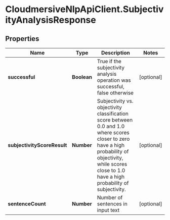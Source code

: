 # CloudmersiveNlpApiClient.SubjectivityAnalysisResponse

## Properties
Name | Type | Description | Notes
------------ | ------------- | ------------- | -------------
**successful** | **Boolean** | True if the subjectivity analysis operation was successful, false otherwise | [optional] 
**subjectivityScoreResult** | **Number** | Subjectivity vs. objectivity classification score between 0.0 and 1.0 where scores closer to zero have a high probability of objectivity, while scores close to 1.0 have a high probability of subjectivity. | [optional] 
**sentenceCount** | **Number** | Number of sentences in input text | [optional] 


